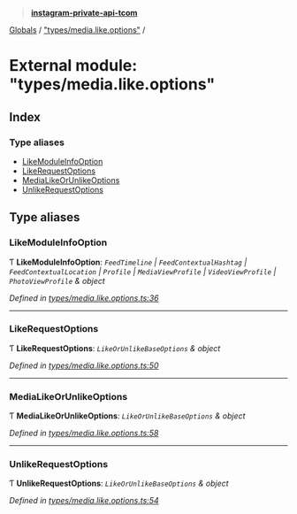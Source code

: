 > **[instagram-private-api-tcom](../README.md)**

[Globals](../README.md) / ["types/media.like.options"](_types_media_like_options_.md) /

# External module: "types/media.like.options"

## Index

### Type aliases

* [LikeModuleInfoOption](_types_media_like_options_.md#likemoduleinfooption)
* [LikeRequestOptions](_types_media_like_options_.md#likerequestoptions)
* [MediaLikeOrUnlikeOptions](_types_media_like_options_.md#medialikeorunlikeoptions)
* [UnlikeRequestOptions](_types_media_like_options_.md#unlikerequestoptions)

## Type aliases

###  LikeModuleInfoOption

Ƭ **LikeModuleInfoOption**: *`FeedTimeline` | `FeedContextualHashtag` | `FeedContextualLocation` | `Profile` | `MediaViewProfile` | `VideoViewProfile` | `PhotoViewProfile` & object*

*Defined in [types/media.like.options.ts:36](https://github.com/cuonglnhust/instagram-private-api-tcom/blob/3e16058/src/types/media.like.options.ts#L36)*

___

###  LikeRequestOptions

Ƭ **LikeRequestOptions**: *`LikeOrUnlikeBaseOptions` & object*

*Defined in [types/media.like.options.ts:50](https://github.com/cuonglnhust/instagram-private-api-tcom/blob/3e16058/src/types/media.like.options.ts#L50)*

___

###  MediaLikeOrUnlikeOptions

Ƭ **MediaLikeOrUnlikeOptions**: *`LikeOrUnlikeBaseOptions` & object*

*Defined in [types/media.like.options.ts:58](https://github.com/cuonglnhust/instagram-private-api-tcom/blob/3e16058/src/types/media.like.options.ts#L58)*

___

###  UnlikeRequestOptions

Ƭ **UnlikeRequestOptions**: *`LikeOrUnlikeBaseOptions` & object*

*Defined in [types/media.like.options.ts:54](https://github.com/cuonglnhust/instagram-private-api-tcom/blob/3e16058/src/types/media.like.options.ts#L54)*